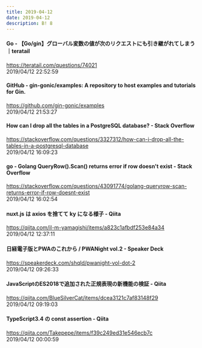 ```yaml
---
title: 2019-04-12
date: 2019-04-12
description: B! 8
---
```


#### Go - 【Go/gin】グローバル変数の値が次のリクエストにも引き継がれてしまう｜teratail
https://teratail.com/questions/74021<br>
2019/04/12 22:52:59<br>


#### GitHub - gin-gonic/examples: A repository to host examples and tutorials for Gin.
https://github.com/gin-gonic/examples<br>
2019/04/12 21:53:27<br>


#### How can I drop all the tables in a PostgreSQL database? - Stack Overflow
https://stackoverflow.com/questions/3327312/how-can-i-drop-all-the-tables-in-a-postgresql-database<br>
2019/04/12 16:09:23<br>


#### go - Golang QueryRow().Scan() returns error if row doesn't exist - Stack Overflow
https://stackoverflow.com/questions/43091774/golang-queryrow-scan-returns-error-if-row-doesnt-exist<br>
2019/04/12 16:02:54<br>


#### nuxt.js は axios を捨てて ky になる様子 - Qiita
https://qiita.com/il-m-yamagishi/items/a823c1afbdf253e84a34<br>
2019/04/12 12:37:11<br>


#### 日経電子版とPWAのこれから / PWANight vol.2 - Speaker Deck
https://speakerdeck.com/shqld/pwanight-vol-dot-2<br>
2019/04/12 09:26:33<br>


#### JavaScriptのES2018で追加された正規表現の新機能の検証 - Qiita
https://qiita.com/BlueSilverCat/items/dcea3121c7af83148f29<br>
2019/04/12 09:19:03<br>


#### TypeScript3.4 の const assertion - Qiita
https://qiita.com/Takepepe/items/f39c249ed31e546ecb7c<br>
2019/04/12 00:00:59<br>


